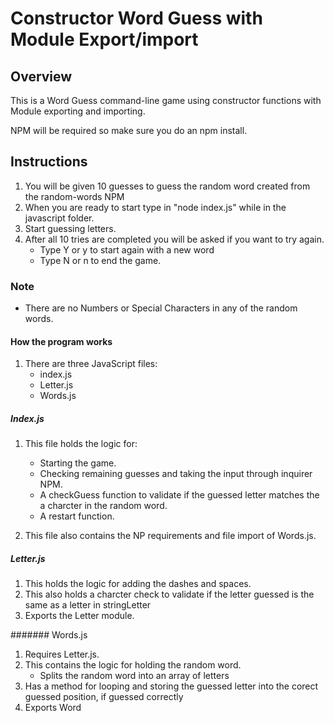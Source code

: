 # Constructor Word Guess with Module Export/import

## Overview

This is a Word Guess command-line game using constructor functions with Module exporting and importing.

NPM will be required so make sure you do an npm install.

## Instructions

1. You will be given 10 guesses to guess the random word created from the random-words NPM
2. When you are ready to start type in "node index.js" while in the javascript folder.
3. Start guessing letters.
4. After all 10 tries are completed you will be asked if you want to try again.
    * Type Y or y to start again with a new word
    * Type N or n to end the game.

### Note

* There are no Numbers or Special Characters in any of the random words.

#### How the program works

1. There are three JavaScript files:
    * index.js
    * Letter.js
    * Words.js

##### Index.js

1. This file holds the logic for:
    * Starting the game.
    * Checking remaining guesses and taking the input through inquirer NPM.
    * A checkGuess function to validate if the guessed letter matches the a charcter in the random word.
    * A restart function.

2. This file also contains the NP requirements and file import of Words.js.

##### Letter.js

1. This holds the logic for adding the dashes and spaces.
2. This also holds a charcter check to validate if the letter guessed is the same as a letter in stringLetter
3. Exports the Letter module.

####### Words.js

1. Requires Letter.js.
2. This contains the logic for holding the random word.
    * Splits the random word into an array of letters
3. Has a method for looping and storing the guessed letter into the corect guessed position, if guessed correctly
4. Exports Word